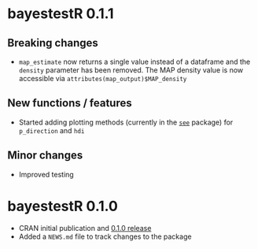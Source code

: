 # bayestestR 0.1.1

## Breaking changes

- `map_estimate` now returns a single value instead of a dataframe and the `density` parameter has been removed. The MAP density value is now accessible via `attributes(map_output)$MAP_density`

## New functions / features

- Started adding plotting methods (currently in the [`see`](https://github.com/easystats/see) package) for `p_direction` and `hdi`

## Minor changes

- Improved testing

# bayestestR 0.1.0

- CRAN initial publication and [0.1.0 release](https://github.com/easystats/bayestestR/releases/tag/v0.1.0)
- Added a `NEWS.md` file to track changes to the package

